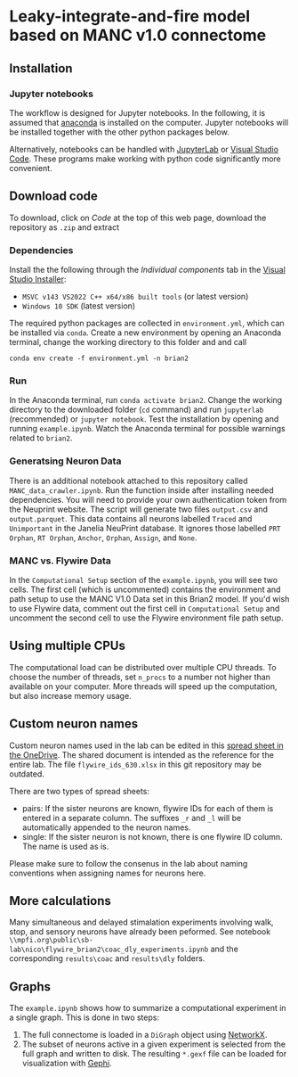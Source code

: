 # Leaky-integrate-and-fire model based on MANC v1.0 connectome

## Installation

### Jupyter notebooks

The workflow is designed for Jupyter notebooks.
In the following, it is assumed that [anaconda](https://www.anaconda.com/download/) is installed on the computer.
Jupyter notebooks will be installed together with the other python packages below.

Alternatively, notebooks can be handled with [JupyterLab](https://jupyter.org/) or [Visual Studio Code](https://code.visualstudio.com/docs/datascience/jupyter-notebooks).
These programs make working with python code significantly more convenient.

## Download code

To download, click on _Code_ at the top of this web page, download the repository as `.zip` and extract

### Dependencies

Install the the following through the _Individual components_ tab in the [Visual Studio Installer](https://visualstudio.microsoft.com/visual-cpp-build-tools/):

- `MSVC v143 VS2022 C++ x64/x86 built tools` (or latest version)
- `Windows 10 SDK` (latest version)

The required python packages are collected in `environment.yml`, which can be installed via `conda`.
Create a new environment by opening an Anaconda terminal, change the working directory to this folder and and call

`conda env create -f environment.yml -n brian2`

### Run

In the Anaconda terminal, run `conda activate brian2`.
Change the working directory to the downloaded folder (`cd` command) and run `jupyterlab` (recommended)
or `jupyter notebook`.
Test the installation by opening and running `example.ipynb`.
Watch the Anaconda terminal for possible warnings related to `brian2`.

### Generatsing Neuron Data

There is an additional notebook attached to this repository called `MANC_data_crawler.ipynb`. Run the function inside after installing needed dependencies. You will need to provide your own authentication token from the Neuprint website. The script will generate two files `output.csv` and `output.parquet`. This data contains all neurons labelled `Traced` and `Unimportant` in the Janelia NeuPrint database. It ignores those labelled `PRT Orphan`, `RT Orphan`, `Anchor`, `Orphan`, `Assign`, and `None`.

### MANC vs. Flywire Data

In the `Computational Setup` section of the `example.ipynb`, you will see two cells. The first cell (which is uncommented) contains the environment and path setup to use the MANC V1.0 Data set in this Brian2 model. If you'd wish to use Flywire data, comment out the first cell in `Computational Setup` and uncomment the second cell to use the Flywire environment file path setup.

## Using multiple CPUs

The computational load can be distributed over multiple CPU threads.
To choose the number of threads, set `n_procs` to a number not higher than available on your computer.
More threads will speed up the computation, but also increase memory usage.

## Custom neuron names

Custom neuron names used in the lab can be edited in this
[spread sheet in the OneDrive](https://maxplanckflorida-my.sharepoint.com/:x:/g/personal/murakamik_mpfi_org/EeX_NEJ2kaVMvcHdbHPZkPcBG9IwOMWwkEingWCFmnv_SA?e=azcslm).
The shared document is intended as the reference for the entire lab.
The file `flywire_ids_630.xlsx` in this git repository may be outdated.

There are two types of spread sheets:

- pairs: If the sister neurons are known, flywire IDs for each of them is entered in a separate column. The suffixes `_r` and `_l` will be automatically appended to the neuron names.
- single: If the sister neuron is not known,
  there is one flywire ID column. The name is used as is.

Please make sure to follow the consenus in the lab about naming conventions when assigning names for neurons here.

## More calculations

Many simultaneous and delayed stimalation experiments involving
walk, stop, and sensory neurons have already been peformed.
See notebook `\\mpfi.org\public\sb-lab\nico\flywire_brian2\coac_dly_experiments.ipynb`
and the corresponding `results\coac` and `results\dly` folders.

## Graphs

The `example.ipynb` shows how to summarize a computational experiment in a single graph.
This is done in two steps:

1. The full connectome is loaded in a `DiGraph` object using [NetworkX](https://networkx.org/).
2. The subset of neurons active in a given experiment is selected from the full graph and written to disk.
   The resulting `*.gexf` file can be loaded for visualization with [Gephi](https://gephi.org/).
